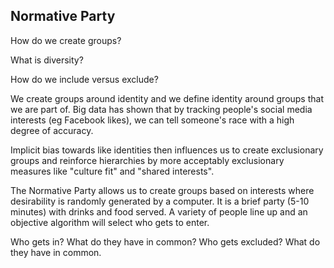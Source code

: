 ##  Normative Party

How do we create groups?

What is diversity?

How do we include versus exclude?

We create groups around identity and we define identity around groups that we are part of. Big data has shown that by tracking people's social media interests (eg Facebook likes), we can tell someone's race with a high degree of accuracy.

Implicit bias towards like identities then influences us to create exclusionary groups and reinforce hierarchies by more acceptably exclusionary measures like "culture fit" and "shared interests".

The Normative Party allows us to create groups based on interests where desirability is randomly generated by a computer. It is a brief party (5-10 minutes) with drinks and food served. A variety of people line up and an objective algorithm will select who gets to enter.

Who gets in? What do they have in common? Who gets excluded? What do they have in common.
